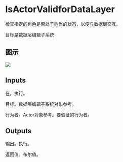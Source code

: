 # IsActorValidforDataLayer

检查指定的角色是否处于适当的状态，以便与数据层交互。

目标是数据层编辑子系统

## 图示

![]($-20221218-18350260.png)

## Inputs

在。执行。

目标。数据层编辑子系统对象参考。

行为者。Actor对象参考。要验证的行为者。 

## Outputs

输出。执行。

返回值。布尔值。
